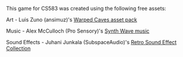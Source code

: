 This game for CS583 was created using the following free assets:

Art - Luis Zuno (ansimuz)'s [Warped Caves asset pack](https://ansimuz.itch.io/warped-caves)

Music - Alex McCulloch (Pro Sensory)'s [Synth Wave music](https://opengameart.org/content/synth-wave)

Sound Effects - Juhani Junkala (SubspaceAudio)'s [Retro Sound Effect Collection](https://opengameart.org/content/512-sound-effects-8-bit-style)
